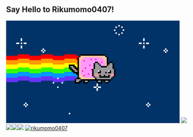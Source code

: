 ## Say Hello to Rikumomo0407!
[![Sublime's custom image](https://github.com/rikumomo0407/rikumomo0407//raw/main/gif/4cbe8d_f1ed2800a49649848102c68fc5a66e53mv2.gif)](https://github.com/rikumomo0407/rikumomo0407//raw/main/gif/4cbe8d_f1ed2800a49649848102c68fc5a66e53mv2.gif)
[![](https://img.shields.io/github/followers/rikumomo0407?label=follow&logo=github&style=flat)](https://github.com/rikumomo0407)
[![](https://img.shields.io/twitter/follow/rikumomo0407?label=Twitter&logo=twitter&style=flat)](http://twitter.com/rikumomo0407)
[![rikumomo0407](https://komarev.com/ghpvc/?username=rikumomo0407)](https://github.com/rikumomo0407/rikumomo0407/)
<a href="https://github.com/rikumomo0407">
  <img align="left" height="170px" src="https://github-readme-stats.vercel.app/api?username=rikumomo0407&count_private=true&show_icons=true&theme=dracula" />
</a>
<a href="https://github.com/rikumomo0407">
  <img align="left" height="170px" src="https://github-readme-stats.vercel.app/api/top-langs/?username=rikumomo0407&layout=compact&theme=dracula" />
</a>